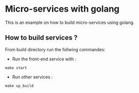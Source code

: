# Micro-services with golang
This is an example on how to build micro-services using golang.

## How to build services ?
From build directory run the follwing commandes:

* Run the front-end service with : 
```
make start
```

* Run other services :
```
make up_build
```

